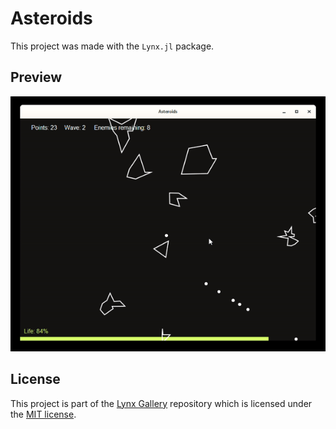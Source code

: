 # Asteroids

This project was made with the `Lynx.jl` package.

## Preview

![Preview](preview.gif)

## License

This project is part of the [Lynx Gallery](https://github.com/jorge-brito/LynxGallery) repository
which is licensed under the [MIT license](https://github.com/jorge-brito/LynxGallery.jl/blob/master/LICENSE).
